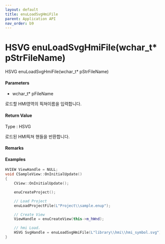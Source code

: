 ```yaml
---
layout: default
title: enuLoadSvgHmiFile
parent: Application API
nav_order: b9
---
```

# HSVG enuLoadSvgHmiFile\(wchar\_t\* pStrFileName\)

HSVG enuLoadSvgHmiFile\(wchar\_t\* pStrFileName\)

#### Parameters

* wchar\_t\* pFileName

로드할 HMI영역의 픽쳐이름을 입력합니다.

#### Return Value

Type : HSVG

로드된 HMI픽쳐 핸들을 반환합니다.

#### Remarks

#### Examples

```cpp
HVIEW ViewHandle = NULL; 
void CSampleView::OnInitialUpdate() 
{ 
    CView::OnInitialUpdate(); 

    enuCreateProject(); 

    // Load Project
    enuLoadProjectFile(L"Project\\sample.enup"); 

    // Create View
    ViewHandle = enuCreateView(this->m_hWnd); 

    // hmi Load. 
    HSVG SvgHandle = enuLoadSvgHmiFile(L"library\\hmi\\hmi_symbol.svg");
}
```



